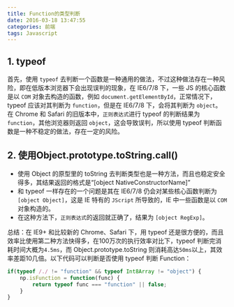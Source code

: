 ```yaml
---
title: Function的类型判断
date: 2016-03-18 13:47:55
categories: 前端
tags: Javascript
---
```

## 1. typeof

首先，使用 `typeof` 去判断一个函数是一种通用的做法，不过这种做法存在一种风险，即在低版本浏览器下会出现误判的现象，在 IE6/7/8 下，一些 JS 的核心函数是以 `COM` 对象去构造的函数，例如 `document.getElementById`，正常情况下，typeof 应该对其判断为 `function`，但是在 IE6/7/8 下，会将其判断为 `object`。
在 Chrome 和 Safari 的旧版本中，`正则表达式`进行 typeof 的判断结果为 `function`，其他浏览器则返回 `object`，这会导致误判，所以使用 typeof 判断函数是一种不稳定的做法，存在一定的风险。

## 2. 使用Object.prototype.toString.call()

* 使用 Object 的原型里的 toString 去判断类型也是一种方法，而且也稳定安全得多，其结果返回的格式是“[object NativeConstructorName]”
* 和 typeof 一样存在的一个问题是其在 IE6/7/8 仍会对某些核心函数判断为 `[object Object]`，这是 IE 特有的 `JScript` 所导致的，IE 中一些函数是以 `COM` 对象构造的。
* 在这种方法下，`正则表达式`的返回就正确了，结果为 `[object RegExp]`。

总结：在 IE9+ 和比较新的 Chrome、Safari 下，用 typeof 还是很方便的，而且效率比使用第二种方法快得多，在100万次的执行效率对比下，typeof 判断完消耗时间大概为`4.5ms`，而 Object.prototype.toString 则消耗高达`50ms`以上，其效率差距10几倍。以下代码可以判断是否使用 typeof 判断 Function：

```javascript
if(typeof /./ != "function" && typeof Int8Array != "object") {
    np.isFunction = function(func) {
        return typeof func === "function" || false;
    }
}
```
